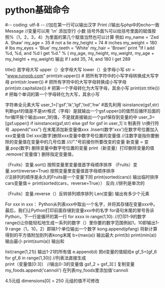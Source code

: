 # python基础命令
#-- coding: utf-8 --         //加在第一行可以输出汉字
Print          //输出与php中的echo一致
Message   //变量可以用
'\n'  添加空行
小数
括号外面%可以给括号里面的赋值按照%（1，2，3，4）为里面的第几个赋值当然也可以计算
例如
my_name = 'Zed A. Shaw'
my_age = 35 # not a lie
 my_height = 74 # inches
 my_weight = 180 # lbs
 my_eyes = 'Blue'
my_teeth = 'White'
 my_hair = 'Brown' 
print "If I add %d, %d, and %d I get %d." % ( my_age, my_height, my_weight, my_age + my_height + my_weight) 
输出
If I add 35, 74, and 180 I get 289 

title() 首字母大写
upper（）全字母大写
lower（）全字母小写
str = "www.runoob.com"
print(str.upper())          # 把所有字符中的小写字母转换成大写字母
print(str.lower())          # 把所有字符中的大写字母转换成小写字母
print(str.capitalize())     # 把第一个字母转化为大写字母，其余小写
print(str.title())          # 把每个单词的第一个字母转化为大写，其余小写 

字符串全元素大写
user_1=['gsf','lk','lgf','txd','hw'
#首先利用 isinstance(gsf,str)判断gsf的值是不是str格式（字母）是就输出一个gsf.upper()的值然后循环后面的for循环挨个输出user_1的值，不是就直接输出一个gsf保存到变量的中
user_3= [gsf.upper() if isinstance(gsf,str) else gsf for gsf in user_1]
\t 制表符
\n换行符号
.append("xxx") 在末尾添加新变量值xxx
.Insert(数字'xxx')在数字号位置加入xxx变量值 
Del xxx[数字]删除xxx变量中数字号位置的变量值 
 //注数字是指你要删除的变量值在变量中的几号位置
 ////"."号前接你所要改变的变量 
新变量 = 变量.pop(数字) 删除变量中数字号位置的变量
print（新变量）打印删除变量的值
.remove('变量值') 删除指定变量值，   


（Fruits）变量.sort()    按照变量里变量值首字母顺序排序
（Fruits）变量.sort(reverse=True)    按照变量里变量值首字母顺序排序  
//注排列的顺序是永久的Fruits是一个变量下同
print(sorted(cars))   输出临时排序  cars变量值＋
print(sorted(cars，reverse=True）） 反向
//排列是单次的

（Fruits）变量.reverse（）反转排列顺序排列
Len(变量)  输出有多少个元素

For  xxx in xxx：  Python从列表xxx中取出一个名字，并将其存储在变量xxx中。最后，我们让Python打印前面存储到变量xxx中的名字 
for语句末尾的冒号告诉Python，下一行是循环的第一行 
for xxxx in range(1,10):   //打印1-9的数字
range()让你能轻松地生成一系列的数字（）里你要的数字范围例如1，10即输出1-9
range（1，10，2）即隔1个单位输出一个数字
kong.append(pfang)    将新计算得到的平方值附加到列表kong末尾 
b=(max(a))  输出最大
print(b)
print(min(a))  输出最小
print(sum(a))  输出和

list(range(1,21))   输出1-21的所有值
e.append(d)  把d变量的值赋给e
gf_5=[gf_6 for gf_6 in range(1,30)]   //列表法直接生成   
print（变量值[0:3]）   //输出0-3的变量值
gsf_2 = gsf_3[:]  复制变量
my_foods.append('cannoli')   在列表my_foods里添加值'cannoli

4.5元组
dimensions[0] = 250 元组的值不可修改

